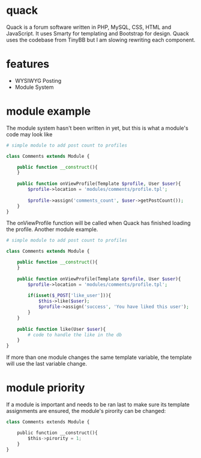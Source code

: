 quack
=====

Quack is a forum software written in PHP, MySQL, CSS, HTML and JavaScript. It uses Smarty for templating and Bootstrap for design. Quack uses the codebase from TinyBB but I am slowing rewriting each component.

features
=====

* WYSIWYG Posting
* Module System

module example
=====
The module system hasn't been written in yet, but this is what a module's code may look like

```php
# simple module to add post count to profiles

class Comments extends Module {

	public function __construct(){
	}
	
	public function onViewProfile(Template $profile, User $user){
		$profile->location = 'modules/comments/profile.tpl';
		
		$profile->assign('comments_count', $user->getPostCount());
	}
}
```
The onViewProfile function will be called when Quack has finished loading the profile. Another module example.

```php
# simple module to add post count to profiles

class Comments extends Module {

	public function __construct(){
	}
	
	public function onViewProfile(Template $profile, User $user){
		$profile->location = 'modules/comments/profile.tpl';
		
		if(isset($_POST['like_user'])){
			$this->like($user);
			$profile->assign('success', 'You have liked this user');
		}
	}
	
	public function like(User $user){
		# code to handle the like in the db
	}
}
```
If more than one module changes the same template variable, the template will use the last variable change.

module priority
=====
If a module is important and needs to be ran last to make sure its template assignments are ensured, the module's pirority can be changed:

```python
class Comments extends Module {

	public function __construct(){
		$this->pirority = 1;
	}
}
```
